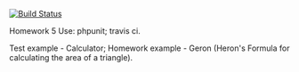 [![Build Status](https://travis-ci.org/zrayev/hw5.svg?branch=dev)](https://travis-ci.org/zrayev/hw5)

Homework 5
Use:
phpunit;
travis ci.

Test example - Calculator;
Homework example - Geron (Heron's Formula for calculating the area of a triangle).

